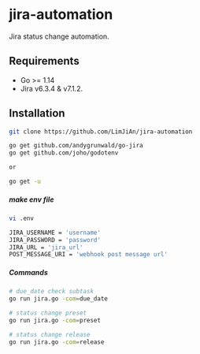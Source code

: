 # jira-automation

Jira status change automation.
## Requirements

* Go >= 1.14
* Jira v6.3.4 & v7.1.2.

## Installation


```bash
git clone https://github.com/LimJiAn/jira-automation

go get github.com/andygrunwald/go-jira
go get github.com/joho/godotenv

or

go get -u
```

##### make env file

```bash
vi .env

JIRA_USERNAME = 'username'
JIRA_PASSWORD = 'password'
JIRA_URL = 'jira_url'
POST_MESSAGE_URI = 'webhook post message url'

```

##### Commands

```bash
# due_date check subtask
go run jira.go -com=due_date

# status change preset
go run jira.go -com=preset

# status change release
go run jira.go -com=release
```


